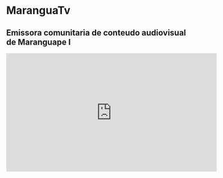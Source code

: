 # MaranguaTv
## Emissora comunitaria de conteudo audiovisual de Maranguape I

<iframe width="560" height="315" src="https://www.youtube.com/embed/2PXeh2RFyoY?si=6l6wvgcRUWAlh_3O" title="YouTube video player" frameborder="0" allow="accelerometer; autoplay; clipboard-write; encrypted-media; gyroscope; picture-in-picture; web-share" allowfullscreen></iframe>
